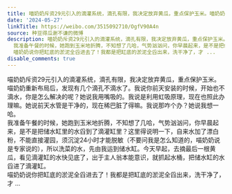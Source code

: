 ```yaml
---
title: 喵奶奶斥资29元引入的滴灌系统，滴孔有限，我决定放弃黄瓜，重点保护玉米。喵奶奶重新布局后，发现有几个滴孔不滴水了。我说你前天安装的时候，开始也不滴水，你...
date: '2024-05-27'
linkTitle: https://weibo.com/3515092710/OgfV90A4n
source: 种豆得瓜谢不谦的微博
description: 喵奶奶斥资29元引入的滴灌系统，滴孔有限，我决定放弃黄瓜，重点保护玉米。喵奶奶重新布局后，发现有几个滴孔不滴水了。我说你前天安装的时候，开始也不滴水，你是怎么解决的呢？她说我用嘴吸的。我说是利用虹吸原理，现在也照此办理嘛。她说前天水管是干净的，现在稀巴脏了得嘛。我说那咋个办？她说我想一哈。<br>
  我准备午餐的时候，她跑到玉米地折腾，不知想了几哈，气势汹汹问，你早晨起来，是不是把储水缸里的水舀到了滴灌缸里？这里得说明一下，自来水加了漂白粉，不能直接灌园，须沉淀24小时才能脱敏（不要问我是怎么知道的，喵奶奶说是专家说的），所以洗菜的水，先由我运到储水缸。今天早起，去摘最后一根黄瓜，看见滴灌缸的水快见底了，出于主人翁本能意识，就抓起水桶，把储水缸的水舀进了滴灌缸。<br>
  喵奶奶说你把缸底的淤泥全舀进去了！我都是把缸底的淤泥全舀出来，洗干净了，才 ...
disable_comments: true
---
```

喵奶奶斥资29元引入的滴灌系统，滴孔有限，我决定放弃黄瓜，重点保护玉米。喵奶奶重新布局后，发现有几个滴孔不滴水了。我说你前天安装的时候，开始也不滴水，你是怎么解决的呢？她说我用嘴吸的。我说是利用虹吸原理，现在也照此办理嘛。她说前天水管是干净的，现在稀巴脏了得嘛。我说那咋个办？她说我想一哈。<br> 我准备午餐的时候，她跑到玉米地折腾，不知想了几哈，气势汹汹问，你早晨起来，是不是把储水缸里的水舀到了滴灌缸里？这里得说明一下，自来水加了漂白粉，不能直接灌园，须沉淀24小时才能脱敏（不要问我是怎么知道的，喵奶奶说是专家说的），所以洗菜的水，先由我运到储水缸。今天早起，去摘最后一根黄瓜，看见滴灌缸的水快见底了，出于主人翁本能意识，就抓起水桶，把储水缸的水舀进了滴灌缸。<br> 喵奶奶说你把缸底的淤泥全舀进去了！我都是把缸底的淤泥全舀出来，洗干净了，才 ...
